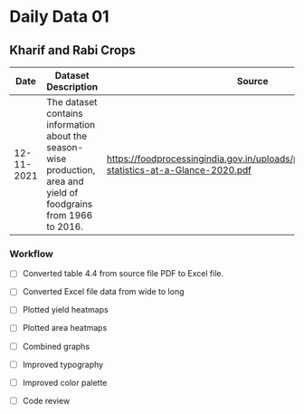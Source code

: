 # Daily Data 01
## Kharif and Rabi Crops

| Date       	| Dataset Description                                                                                                	| Source                                                                                              	|
|------------	|--------------------------------------------------------------------------------------------------------------------	|-----------------------------------------------------------------------------------------------------	|
| 12-11-2021 	| The dataset contains information about the season-wise production, area and yield of foodgrains from 1966 to 2016. 	| https://foodprocessingindia.gov.in/uploads/publication/Agricultural-statistics-at-a-Glance-2020.pdf 	|

### Workflow

- [ ] Converted table 4.4 from source file PDF to Excel file.
- [ ] Converted Excel file data from wide to long
- [ ] Plotted yield heatmaps
- [ ] Plotted area heatmaps
- [ ] Combined graphs
- [ ] Improved typography
- [ ] Improved color palette
- [ ] Code review

